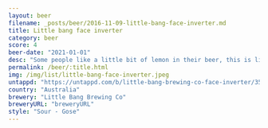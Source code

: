 ```yaml
---
layout: beer
filename: _posts/beer/2016-11-09-little-bang-face-inverter.md
title: Little bang face inverter
category: beer
score: 4
beer-date: "2021-01-01"
desc: "Some people like a little bit of lemon in their beer, this is like someone put a little bit of beer in a glass of lemon. As a beer lover, it’s not really to my taste"
permalink: /beer/:title.html
img: /img/list/little-bang-face-inverter.jpeg
untappd: "https://untappd.com/b/little-bang-brewing-co-face-inverter/3530025"
country: "Australia"
brewery: "Little Bang Brewing Co"
breweryURL: "breweryURL"
style: "Sour - Gose"
---
```

